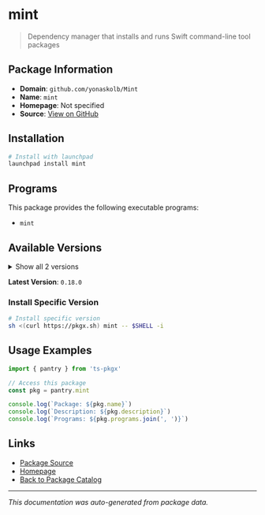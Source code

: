 # mint

> Dependency manager that installs and runs Swift command-line tool packages

## Package Information

- **Domain**: `github.com/yonaskolb/Mint`
- **Name**: `mint`
- **Homepage**: Not specified
- **Source**: [View on GitHub](https://github.com/pkgxdev/pantry/tree/main/projects/github.com/yonaskolb/Mint/package.yml)

## Installation

```bash
# Install with launchpad
launchpad install mint
```

## Programs

This package provides the following executable programs:

- `mint`

## Available Versions

<details>
<summary>Show all 2 versions</summary>

- `0.18.0`, `0.17.5`

</details>

**Latest Version**: `0.18.0`

### Install Specific Version

```bash
# Install specific version
sh <(curl https://pkgx.sh) mint -- $SHELL -i
```

## Usage Examples

```typescript
import { pantry } from 'ts-pkgx'

// Access this package
const pkg = pantry.mint

console.log(`Package: ${pkg.name}`)
console.log(`Description: ${pkg.description}`)
console.log(`Programs: ${pkg.programs.join(', ')}`)
```

## Links

- [Package Source](https://github.com/pkgxdev/pantry/tree/main/projects/github.com/yonaskolb/Mint/package.yml)
- [Homepage](#)
- [Back to Package Catalog](../package-catalog.md)

---

*This documentation was auto-generated from package data.*
